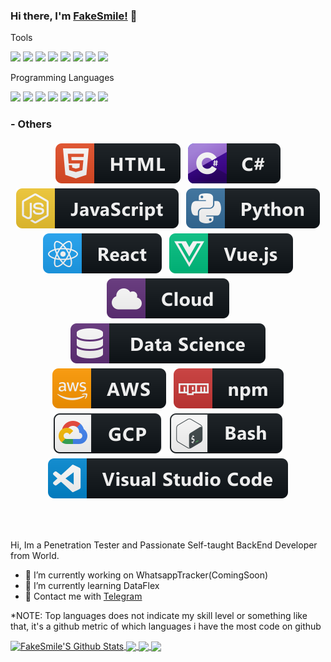 ### Hi there, I'm [FakeSmile!](https://fakesmileux.github.io/OldWebsiteTemplate) 👋

Tools

![](https://img.shields.io/badge/Tool-VisualStudioCode-informational?style=flat&logo=<TOOL>&logoColor=white&color=ff2300)
![](https://img.shields.io/badge/Tool-SqlLite-informational?style=flat&logo=<TOOL>&logoColor=white&color=ff2300)
![](https://img.shields.io/badge/Tool-Vim-informational?style=flat&logo=<TOOL>&logoColor=white&color=ff2300)
![](https://img.shields.io/badge/Tool-AndroidStudio-informational?style=flat&logo=<TOOL>&logoColor=white&color=ff2300)
![](https://img.shields.io/badge/Tool-PyCharm-informational?style=flat&logo=<TOOL>&logoColor=white&color=ff2300)
![](https://img.shields.io/badge/Tool-GitBash-informational?style=flat&logo=<TOOL>&logoColor=white&color=ff2300)
![](https://img.shields.io/badge/Tool-Terminal-informational?style=flat&logo=<TOOL>&logoColor=white&color=ff2300)
![](https://img.shields.io/badge/Tool-FirefoxDevEdition-informational?style=flat&logo=<TOOL>&logoColor=white&color=ff2300)

Programming Languages

![](https://img.shields.io/badge/Language-Python-informational?style=flat&logo=<LANGUAGE>&logoColor=white&color=2EB616)
![](https://img.shields.io/badge/Language-C++-informational?style=flat&logo=<LANGUAGE>&logoColor=white&color=2EB616) 
![](https://img.shields.io/badge/Language-Css-informational?style=flat&logo=<LANGUAGE>&logoColor=white&color=2EB616) 
![](https://img.shields.io/badge/Language-Html-informational?style=flat&logo=<LANGUAGE>&logoColor=white&color=2EB616) 
![](https://img.shields.io/badge/Language-Php-informational?style=flat&logo=<LANGUAGE>&logoColor=white&color=2EB616)
![](https://img.shields.io/badge/Language-Java-informational?style=flat&logo=<LANGUAGE>&logoColor=white&color=2EB616)
![](https://img.shields.io/badge/Language-JavaScript-informational?style=flat&logo=<LANGUAGE>&logoColor=white&color=2EB616)
![](https://img.shields.io/badge/Language-Yaml-informational?style=flat&logo=<LANGUAGE>&logoColor=white&color=2EB616)

### - Others

<p align="center">
  <img src="https://raw.githubusercontent.com/8bithemant/8bithemant/master/svg/dev/languages/html.svg" alt="html" style="vertical-align:top; margin:4px">    
  <img src="https://raw.githubusercontent.com/8bithemant/8bithemant/master/svg/dev/languages/csharp.svg" alt="csharp" style="vertical-align:top; margin:4px">
  <img src="https://raw.githubusercontent.com/8bithemant/8bithemant/master/svg/dev/languages/js.svg" alt="js" style="vertical-align:top; margin:4px">
  <img src="https://raw.githubusercontent.com/8bithemant/8bithemant/master/svg/dev/languages/python.svg" alt="python" style="vertical-align:top; margin:4px">
  <img src="https://raw.githubusercontent.com/8bithemant/8bithemant/master/svg/dev/frameworks/react.svg" alt="react" style="vertical-align:top; margin:4px">
  <img src="https://raw.githubusercontent.com/8bithemant/8bithemant/master/svg/dev/frameworks/vue.svg" alt="vue" style="vertical-align:top; margin:4px">
  <img src="https://raw.githubusercontent.com/8bithemant/8bithemant/master/svg/dev/misc/cloud.svg" alt="cloud" style="vertical-align:top; margin:4px">
  <img src="https://raw.githubusercontent.com/8bithemant/8bithemant/master/svg/dev/misc/datascience.svg" alt="datascience" style="vertical-align:top; margin:4px">
  <img src="https://raw.githubusercontent.com/8bithemant/8bithemant/master/svg/dev/services/aws.svg" alt="aws" style="vertical-align:top; margin:4px">
  <img src="https://raw.githubusercontent.com/8bithemant/8bithemant/master/svg/dev/services/npm.svg" alt="npm" style="vertical-align:top; margin:4px">
  <img src="https://raw.githubusercontent.com/8bithemant/8bithemant/master/svg/dev/services/gcp.svg" alt="gcp" style="vertical-align:top; margin:4px">
  <img src="https://raw.githubusercontent.com/8bithemant/8bithemant/master/svg/dev/tools/bash.svg" alt="bash" style="vertical-align:top; margin:4px">
  <img src="https://raw.githubusercontent.com/8bithemant/8bithemant/master/svg/dev/tools/visualstudio_code.svg" alt="vscode" style="vertical-align:top; margin:4px">
</p>


<br />
<br />

Hi, Im a Penetration Tester and Passionate Self-taught BackEnd Developer from World.

- 🔭 I’m currently working on WhatsappTracker(ComingSoon)
- 🌱 I’m currently learning DataFlex
- 💬 Contact me with [Telegram](https://t.me/FakeSmileUX)


*NOTE: Top languages does not indicate my skill level or something like that, it's a github metric of which languages i have the most code on github


<a href="https://fakesmileux.github.io/OldWebsiteTemplate">
  <img align="center" src="https://github-readme-stats.vercel.app/api?username=FakeSmileUX&show_icons=true&include_all_commits=true&theme=radical" alt="FakeSmile'S Github Stats" />
</a>
<a href="https://fakesmileux.github.io/OldWebsiteTemplate">
  <!-- Change the `github-readme-stats.anuraghazra1.vercel.app` to `github-readme-stats.vercel.app`  -->
  <img align="center" src="https://github-readme-stats.vercel.app/api/top-langs/?username=FakeSmileUX&layout=compact&theme=radical" />
</a>

<a href="https://github.com/FakeSmileUX/MailGenerator2FA">
  <!-- Change the `github-readme-stats.anuraghazra1.vercel.app` to `github-readme-stats.vercel.app`  -->
  <img align="center" src="https://github-readme-stats.vercel.app/api/pin/?username=FakeSmileUX&repo=MailGenerator2FA&theme=radical" />
</a>    
<a href="https://fakesmileux.github.io/OldWebsiteTemplate">
  <!-- Change the `github-readme-stats.anuraghazra1.vercel.app` to `github-readme-stats.vercel.app`  -->
  <img align="center" src="https://github-readme-stats.vercel.app/api/pin/?username=FakeSmileUX&repo=OldWebsiteTemplate&theme=radical" />
</a>
